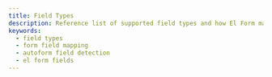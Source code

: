 ```yaml
---
title: Field Types
description: Reference list of supported field types and how El Form maps schema definitions to form inputs.
keywords:
  - field types
  - form field mapping
  - autoform field detection
  - el form fields
---
```

